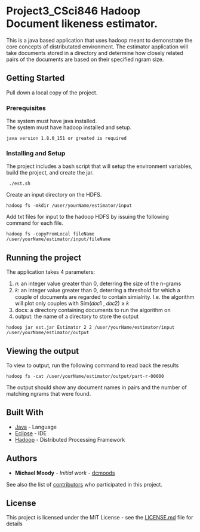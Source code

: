 # Project3_CSci846 Hadoop Document likeness estimator. 

This is a java based application that uses hadoop meant to demonstrate the core concepts of distributated environment. The estimator application will take documents stored in a directory and determine how closely related pairs of the documents are based on their specified ngram size. 

## Getting Started

Pull down a local copy of the project.  

### Prerequisites

The system must have java installed.  
The system must have hadoop installed and setup.

```
java version 1.8.0_151 or greated is required
```

### Installing and Setup

The project includes a bash script that will setup the environment variables, build the project, and create the jar.

```
 ./est.sh
```

Create an input directory on the HDFS.

```
hadoop fs -mkdir /user/yourName/estimator/input
```

Add txt files for input to the hadoop HDFS by issuing the following command for each file.

```
hadoop fs -copyFromLocal fileName /user/yourName/estimator/input/fileName
```


## Running the project

The application takes 4 parameters:

1. 𝑛: an integer value greater than 0, deterring the size of the n-grams
2. 𝑘: an integer value greater than 0, deterring a threshold for which a couple of documents are regarded to contain simialrity. I.e. the algorithm will plot only couples with Sim(𝑑𝑜𝑐1 , 𝑑𝑜𝑐2) ≥ 𝑘
3. docs: a directory containing documents to run the algorithm on
4. output: the name of a directory to store the output

```
hadoop jar est.jar Estimator 2 2 /user/yourName/estimator/input /user/yourName/estimator/output
```

## Viewing the output

To view to output, run the following command to read back the results

```
hadoop fs -cat /user/yourName/estimator/output/part-r-00000
```

The output should show any document names in pairs and the number of matching ngrams that were found.  


## Built With

* [Java](https://www.oracle.com/technetwork/java/javase/downloads/index.html) - Language
* [Eclipse](https://www.eclipse.org/) - IDE 
* [Hadoop](https://hadoop.apache.org/) - Distributed Processing Framework

## Authors

* **Michael Moody** - *Initial work* - [dcmoods](https://github.com/dcmoods)

See also the list of [contributors](https://github.com/your/project/contributors) who participated in this project.

## License

This project is licensed under the MIT License - see the [LICENSE.md](LICENSE.md) file for details

